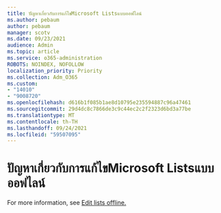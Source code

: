 ```yaml
---
title: ปัญหาเกี่ยวกับการแก้ไขMicrosoft Listsแบบออฟไลน์
ms.author: pebaum
author: pebaum
manager: scotv
ms.date: 09/23/2021
audience: Admin
ms.topic: article
ms.service: o365-administration
ROBOTS: NOINDEX, NOFOLLOW
localization_priority: Priority
ms.collection: Adm_O365
ms.custom:
- "14010"
- "9008720"
ms.openlocfilehash: d616b1f085b1ae8d10795e235594887c96a47461
ms.sourcegitcommit: 29d4dc8c7866de3c9c44ec2c2f2323d6bd3a77be
ms.translationtype: MT
ms.contentlocale: th-TH
ms.lasthandoff: 09/24/2021
ms.locfileid: "59507095"
---
```

# <a name="issues-with-editing-microsoft-lists-offline"></a>ปัญหาเกี่ยวกับการแก้ไขMicrosoft Listsแบบออฟไลน์

For more information, see [Edit lists offline.](https://support.microsoft.com/en-us/office/edit-lists-offline-41403c3e-1795-4e07-b56b-ae591cbde2f9)